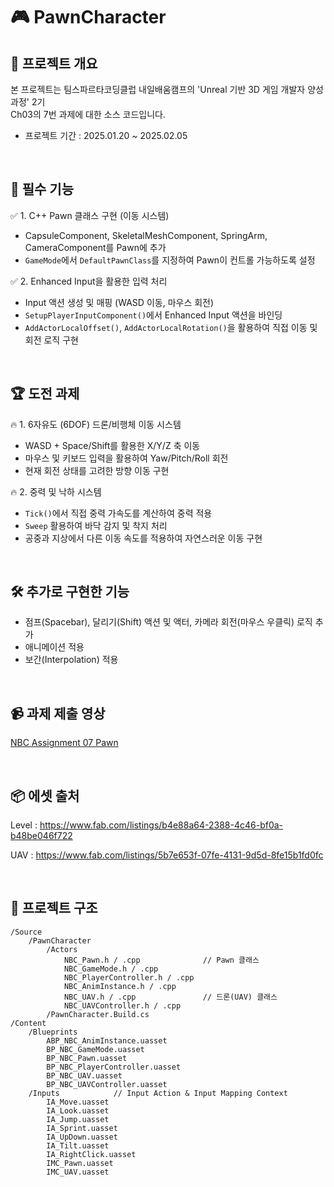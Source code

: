 # 🎮 PawnCharacter

## 📌 프로젝트 개요
본 프로젝트는 팀스파르타코딩클럽 내일배움캠프의 'Unreal 기반 3D 게임 개발자 양성과정' 2기   
Ch03의 7번 과제에 대한 소스 코드입니다.   
- 프로젝트 기간 : 2025.01.20 ~ 2025.02.05
  
</br>

## 🎯 필수 기능
✅ 1. C++ Pawn 클래스 구현 (이동 시스템)
   - CapsuleComponent, SkeletalMeshComponent, SpringArm, CameraComponent를 Pawn에 추가
   - `GameMode`에서 `DefaultPawnClass`를 지정하여 Pawn이 컨트롤 가능하도록 설정

✅ 2. Enhanced Input을 활용한 입력 처리
   - Input 액션 생성 및 매핑 (WASD 이동, 마우스 회전)
   - `SetupPlayerInputComponent()`에서 Enhanced Input 액션을 바인딩
   - `AddActorLocalOffset()`, `AddActorLocalRotation()`을 활용하여 직접 이동 및 회전 로직 구현
     
</br>

## 🏆 도전 과제
🔥 1. 6자유도 (6DOF) 드론/비행체 이동 시스템
   - WASD + Space/Shift를 활용한 X/Y/Z 축 이동
   - 마우스 및 키보드 입력을 활용하여 Yaw/Pitch/Roll 회전
   - 현재 회전 상태를 고려한 방향 이동 구현

🔥 2. 중력 및 낙하 시스템
   - `Tick()`에서 직접 중력 가속도를 계산하여 중력 적용
   - `Sweep` 활용하여 바닥 감지 및 착지 처리
   - 공중과 지상에서 다른 이동 속도를 적용하여 자연스러운 이동 구현
     
</br>

## 🛠 추가로 구현한 기능
  - 점프(Spacebar), 달리기(Shift) 액션 및 액터, 카메라 회전(마우스 우클릭) 로직 추가
  - 애니메이션 적용
  - 보간(Interpolation) 적용
    
</br>

## 📹 과제 제출 영상
[NBC Assignment 07 Pawn](https://youtu.be/3dHEaC0ugvk)

</br>

## 📦 에셋 출처
Level : https://www.fab.com/listings/b4e88a64-2388-4c46-bf0a-b48be046f722

UAV : https://www.fab.com/listings/5b7e653f-07fe-4131-9d5d-8fe15b1fd0fc

</br>

## 📂 프로젝트 구조
```Text
/Source
    /PawnCharacter
        /Actors
            NBC_Pawn.h / .cpp              // Pawn 클래스
            NBC_GameMode.h / .cpp
            NBC_PlayerController.h / .cpp
            NBC_AnimInstance.h / .cpp
            NBC_UAV.h / .cpp               // 드론(UAV) 클래스
            NBC_UAVController.h / .cpp
        /PawnCharacter.Build.cs
/Content
    /Blueprints
        ABP_NBC_AnimInstance.uasset
        BP_NBC_GameMode.uasset
        BP_NBC_Pawn.uasset
        BP_NBC_PlayerController.uasset
        BP_NBC_UAV.uasset
        BP_NBC_UAVController.uasset
    /Inputs            // Input Action & Input Mapping Context
        IA_Move.uasset
        IA_Look.uasset
        IA_Jump.uasset
        IA_Sprint.uasset
        IA_UpDown.uasset
        IA_Tilt.uasset
        IA_RightClick.uasset
        IMC_Pawn.uasset
        IMC_UAV.uasset

```
